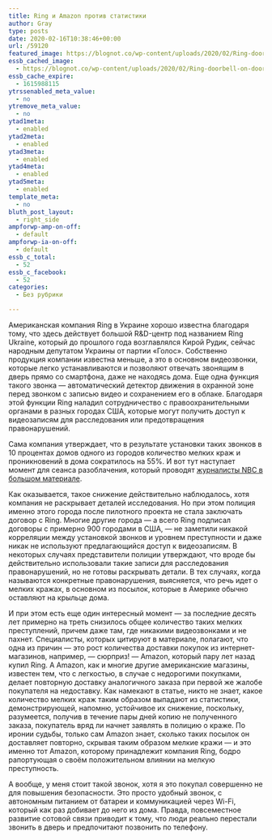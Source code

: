 ```yaml
---
title: Ring и Amazon против статистики
author: Gray
type: posts
date: 2020-02-16T10:38:46+00:00
url: /59120
featured_image: https://blognot.co/wp-content/uploads/2020/02/Ring-doorbell-on-door-1024x532-1.jpg
essb_cached_image:
  - https://blognot.co/wp-content/uploads/2020/02/Ring-doorbell-on-door-1024x532-1.jpg
essb_cache_expire:
  - 1615988115
ytrssenabled_meta_value:
  - no
ytremove_meta_value:
  - no
ytad1meta:
  - enabled
ytad2meta:
  - enabled
ytad3meta:
  - enabled
ytad4meta:
  - enabled
ytad5meta:
  - enabled
template_meta:
  - no
bluth_post_layout:
  - right_side
ampforwp-amp-on-off:
  - default
ampforwp-ia-on-off:
  - default
essb_c_total:
  - 52
essb_c_facebook:
  - 52
categories:
  - Без рубрики

---
```








Американская компания Ring в Украине хорошо известна благодаря тому, что здесь действует большой R&D-центр под названием Ring Ukraine, который до прошлого года возглавлялся Кирой Рудик, сейчас народным депутатом Украины от партии &#171;Голос&#187;. Собственно продукция компании известна меньше, а это в основном видеозвонки, которые легко устанавливаются и позволяют отвечать звонящим в дверь прямо со смартфона, даже не находясь дома. Еще одна функция такого звонка — автоматический детектор движения в охранной зоне перед звонком с записью видео и сохранением его в облаке. Благодаря этой функции Ring наладил сотрудничество с правоохранительными органами в разных городах США, которые могут получить доступ к видеозаписям для расследования или предотвращения правонарушений.&nbsp;

Сама компания утверждает, что в результате установки таких звонков в 10 процентах домов одного из городов количество мелких краж и проникновений в дома сократилось на 55%. И вот тут наступает момент для сеанса разоблачения, который проводят [журналисты NBC в большом материале][1].

Как оказывается, такое снижение действительно наблюдалось, хотя компания не раскрывает деталей исследования. Но при этом полиция именно этого города после пилотного проекта не стала заключать договор с Ring. Многие другие города — а всего Ring подписал договоры с примерно 900 городами в США, — не заметили никакой корреляции между установкой звонков и уровнем преступности и даже никак не используют предлагающийся доступ к видеозаписям. В некоторых случаях представители полиции утверждают, что вроде бы действительно использовали такие записи для расследования правонарушений, но не готовы раскрывать детали. В тех случаях, когда называются конкретные правонарушения, выясняется, что речь идет о мелких кражах, в основном из посылок, которые в Америке обычно оставляют на крыльце дома.

И при этом есть еще один интересный момент — за последние десять лет примерно на треть снизилось общее количество таких мелких преступлений, причем даже там, где никакими видеозвонками и не пахнет. Специалисты, которых цитируют в материале, полагают, что одна из причин — это рост количества доставки покупок из интернет-магазинов, например, — сюрприз! — Amazon, который пару лет назад купил Ring. А Amazon, как и многие другие американские магазины, известен тем, что с легкостью, в случае с недорогими покупками, делает повторную доставку аналогичного заказа при первой же жалобе покупателя на недоставку. Как намекают в статье, никто не знает, какое количество мелких краж таким образом выпадают из статистики, демонстрирующей, напомню, устойчивое их снижение, поскольку, разумеется, получив в течение пары дней копию не полученного заказа, покупатель вряд ли начнет заявлять в полицию о краже. По иронии судьбы, только сам Amazon знает, сколько таких посылок он доставляет повторно, скрывая таким образом мелкие кражи — и это именно тот Amazon, которому принадлежит компания Ring, бодро рапортующая о своём положительном влиянии на мелкую преступность.

А вообще, у меня стоит такой звонок, хотя я это покупал совершенно не для повышения безопасности. Это просто удобный звонок, с автономным питанием от батареи и коммуникацией через Wi-Fi, который как раз добивает до него из дома. Правда, повсеместное развитие сотовой связи приводит к тому, что люди реально перестали звонить в дверь и предпочитают позвонить по телефону.&nbsp;

 [1]: https://www.nbcnews.com/news/all/cute-videos-little-evidence-police-say-amazon-ring-isn-t-n1136026